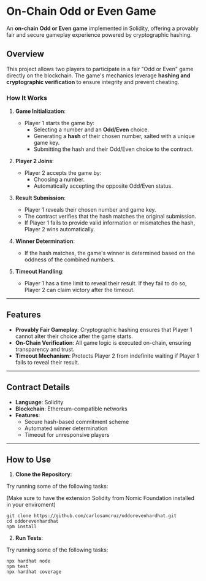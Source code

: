 # On-Chain Odd or Even Game

An **on-chain Odd or Even game** implemented in Solidity, offering a provably fair and secure gameplay experience powered by cryptographic hashing.

## Overview

This project allows two players to participate in a fair "Odd or Even" game directly on the blockchain. The game's mechanics leverage **hashing and cryptographic verification** to ensure integrity and prevent cheating.

### How It Works

1. **Game Initialization**:
   - Player 1 starts the game by:
     - Selecting a number and an **Odd/Even** choice.
     - Generating a **hash** of their chosen number, salted with a unique game key.
     - Submitting the hash and their Odd/Even choice to the contract.

2. **Player 2 Joins**:
   - Player 2 accepts the game by:
     - Choosing a number.
     - Automatically accepting the opposite Odd/Even status.

3. **Result Submission**:
   - Player 1 reveals their chosen number and game key.
   - The contract verifies that the hash matches the original submission.
   - If Player 1 fails to provide valid information or mismatches the hash, Player 2 wins automatically.

4. **Winner Determination**:
   - If the hash matches, the game's winner is determined based on the oddness of the combined numbers.

5. **Timeout Handling**:
   - Player 1 has a time limit to reveal their result. If they fail to do so, Player 2 can claim victory after the timeout.

---

## Features

- **Provably Fair Gameplay**: Cryptographic hashing ensures that Player 1 cannot alter their choice after the game starts.
- **On-Chain Verification**: All game logic is executed on-chain, ensuring transparency and trust.
- **Timeout Mechanism**: Protects Player 2 from indefinite waiting if Player 1 fails to reveal their result.

---

## Contract Details

- **Language**: Solidity
- **Blockchain**: Ethereum-compatible networks
- **Features**:
  - Secure hash-based commitment scheme
  - Automated winner determination
  - Timeout for unresponsive players

---

## How to Use

1. **Clone the Repository**:
   
Try running some of the following tasks:

(Make sure to have the extension Solidity from Nomic Foundation installed in your enviroment)

```shell
git clone https://github.com/carlosamcruz/oddorevenhardhat.git
cd oddorevenhardhat
npm install
```

2. **Run Tests**:
   
Try running some of the following tasks:

```shell
npx hardhat node
npm test
npx hardhat coverage
```